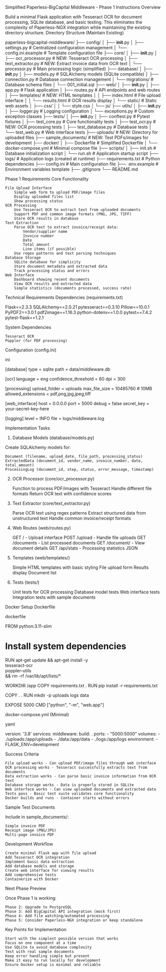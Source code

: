 Simplified Paperless-BigCapital Middleware - Phase 1 Instructions
Overview

Build a minimal Flask application with Tesseract OCR for document processing, SQLite database, and basic testing. This eliminates the complexity of Paperless-NGX integration while maintaining the existing directory structure.
Directory Structure (Maintain Existing)

paperless-bigcapital-middleware/
├── config/
│   ├── __init__.py
│   ├── settings.py          # Centralized configuration management
│   └── config.ini.example   # Template configuration file
├── core/
│   ├── __init__.py
│   ├── ocr_processor.py     # NEW: Tesseract OCR processing
│   ├── text_extractor.py    # NEW: Extract invoice data from OCR text
│   └── processor.py         # Main processing logic (simplified)
├── database/
│   ├── __init__.py
│   ├── models.py           # SQLAlchemy models (SQLite compatible)
│   ├── connection.py       # Database connection management
│   └── migrations/         # Database schema files
│       └── 001_initial.sql
├── web/
│   ├── __init__.py
│   ├── app.py             # Flask application
│   ├── routes.py          # API endpoints and web routes
│   ├── templates/         # NEW: HTML templates
│   │   ├── index.html     # File upload interface
│   │   └── results.html   # OCR results display
│   └── static/            # Static web assets
│       ├── css/
│       │   └── style.css
│       └── js/
├── utils/
│   ├── __init__.py
│   ├── logger.py          # Logging configuration
│   └── exceptions.py      # Custom exception classes
├── tests/
│   ├── __init__.py
│   ├── conftest.py        # Pytest fixtures
│   ├── test_core.py       # Core functionality tests
│   ├── test_ocr.py        # NEW: OCR processing tests
│   ├── test_database.py   # Database tests
│   └── test_web.py        # Web interface tests
├── uploads/               # NEW: Directory for uploaded files
├── sample_documents/      # NEW: Test PDFs/images for development
├── docker/
│   ├── Dockerfile         # Simplified Dockerfile
│   └── docker-compose.yml # Minimal compose file
├── scripts/
│   ├── init.sh           # Database initialization script
│   └── run.sh            # Application startup script
├── logs/                 # Application logs (created at runtime)
├── requirements.txt      # Python dependencies
├── config.ini           # Main configuration file
├── .env.example         # Environment variables template
├── .gitignore
└── README.md

Phase 1 Requirements
Core Functionality

    File Upload Interface
        Simple web form to upload PDF/image files
        Display uploaded files list
        Show processing status
    OCR Processing
        Use Tesseract OCR to extract text from uploaded documents
        Support PDF and common image formats (PNG, JPG, TIFF)
        Store OCR results in database
    Text Extraction
        Parse OCR text to extract invoice/receipt data:
            Vendor/supplier name
            Invoice number
            Date
            Total amount
            Line items (if possible)
        Use regex patterns and text parsing techniques
    Database Storage
        SQLite database for simplicity
        Store document metadata and extracted data
        Track processing status and errors
    Web Interface
        Dashboard showing recent documents
        View OCR results and extracted data
        Simple statistics (documents processed, success rate)

Technical Requirements
Dependencies (requirements.txt)

Flask==2.3.3
SQLAlchemy==2.0.21
pytesseract==0.3.10
Pillow==10.0.1
PyPDF2==3.0.1
pdf2image==1.16.3
python-dotenv==1.0.0
pytest==7.4.2
pytest-flask==1.2.1

System Dependencies

    Tesseract OCR
    Poppler (for PDF processing)

Configuration (config.ini)

ini

[database]
type = sqlite
path = data/middleware.db

[ocr]
language = eng
confidence_threshold = 60
dpi = 300

[processing]
upload_folder = uploads
max_file_size = 10485760  # 10MB
allowed_extensions = pdf,png,jpg,jpeg,tiff

[web_interface]
host = 0.0.0.0
port = 5000
debug = false
secret_key = your-secret-key-here

[logging]
level = INFO
file = logs/middleware.log

Implementation Tasks
1. Database Models (database/models.py)

Create SQLAlchemy models for:

    Document (filename, upload_date, file_path, processing_status)
    ExtractedData (document_id, vendor_name, invoice_number, date, total_amount)
    ProcessingLog (document_id, step, status, error_message, timestamp)

2. OCR Processor (core/ocr_processor.py)

    Function to process PDF/images with Tesseract
    Handle different file formats
    Return OCR text with confidence scores

3. Text Extractor (core/text_extractor.py)

    Parse OCR text using regex patterns
    Extract structured data from unstructured text
    Handle common invoice/receipt formats

4. Web Routes (web/routes.py)

    GET / - Upload interface
    POST /upload - Handle file uploads
    GET /documents - List processed documents
    GET /document/<id> - View document details
    GET /api/stats - Processing statistics JSON

5. Templates (web/templates/)

    Simple HTML templates with basic styling
    File upload form
    Results display
    Document list

6. Tests (tests/)

    Unit tests for OCR processing
    Database model tests
    Web interface tests
    Integration tests with sample documents

Docker Setup
Dockerfile

dockerfile

FROM python:3.11-slim

# Install system dependencies
RUN apt-get update && apt-get install -y \
    tesseract-ocr \
    poppler-utils \
    && rm -rf /var/lib/apt/lists/*

WORKDIR /app
COPY requirements.txt .
RUN pip install -r requirements.txt

COPY . .
RUN mkdir -p uploads logs data

EXPOSE 5000
CMD ["python", "-m", "web.app"]

docker-compose.yml (Minimal)

yaml

version: '3.8'
services:
  middleware:
    build: .
    ports:
      - "5000:5000"
    volumes:
      - ./uploads:/app/uploads
      - ./data:/app/data
      - ./logs:/app/logs
    environment:
      - FLASK_ENV=development

Success Criteria

    File upload works - Can upload PDF/image files through web interface
    OCR processing works - Tesseract successfully extracts text from documents
    Data extraction works - Can parse basic invoice information from OCR text
    Database storage works - Data is properly stored in SQLite
    Web interface works - Can view uploaded documents and extracted data
    Tests pass - Basic test suite validates core functionality
    Docker builds and runs - Container starts without errors

Sample Test Documents

Include in sample_documents/:

    Simple invoice PDF
    Receipt image (PNG/JPG)
    Multi-page invoice PDF

Development Workflow

    Create minimal Flask app with file upload
    Add Tesseract OCR integration
    Implement basic data extraction
    Add database models and storage
    Create web interface for viewing results
    Add comprehensive tests
    Containerize with Docker

Next Phase Preview

Once Phase 1 is working:

    Phase 2: Upgrade to PostgreSQL
    Phase 3: Add BigCapital API integration (mock first)
    Phase 4: Add file watching/automated processing
    Phase 5: Consider Paperless-NGX integration or keep standalone

Key Points for Implementation

    Start with the simplest possible version that works
    Focus on one component at a time
    Use SQLite to avoid database complexity
    Test with real sample documents
    Keep error handling simple but present
    Make it easy to run locally for development
    Ensure Docker setup is minimal and reliable

